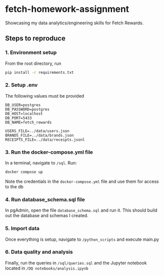 # fetch-homework-assignment
Showcasing my data analytics/engineering skills for Fetch Rewards.

## Steps to reproduce

### 1. Environment setup
From the root directory, run 
 ``` bash
 pip install -r requirements.txt
 ```

### 2. Setup .env
The following values must be provided

```
DB_USER=postgres
DB_PASSWORD=postgres
DB_HOST=localhost
DB_PORT=5433
DB_NAME=fetch_rewards

USERS_FILE=../data/users.json
BRANDS_FILE=../data/brands.json
RECEIPTS_FILE=../data/receipts.jsonl
```

### 3. Run the docker-compose.yml file
In a terminal, navigate to `/sql`. Run: 
```bash
docker compose up
```
Note the credentials in the `docker-compose.yml` file and use them for access to the db

### 4. Run database_schema.sql file
In pgAdmin, open the file `database_schema.sql` and run it. This should build out the database and schemas I created.

### 5. Import data
Once everything is setup, navigate to `/python_scripts` and execute main.py

### 6. Data quality and analysis
Finally, run the queries in `/sql/queries.sql` and the Jupyter notebook located in `/DQ notebooks/analysis.ipynb`

